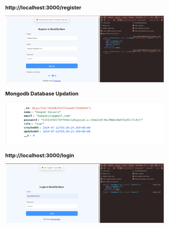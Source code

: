 ### http://localhost:3000/register
![Registration Page](./assets/register.png)

### Mongodb Database Updation
![Database Updated When the User Registered](./assets/RegistrationDatabase.png)

### http://localhost:3000/login
![Login Page](./assets/login.png)